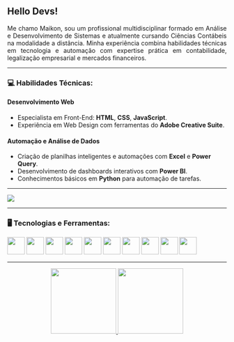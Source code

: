 <img align="right" width="250px" style="margin-top:-20px">

## Hello Devs!
<p align="justify"> 
Me chamo Maikon, sou um profissional multidisciplinar formado em Análise e Desenvolvimento de Sistemas e atualmente cursando Ciências Contábeis na modalidade a distância. Minha experiência combina habilidades técnicas em tecnologia e automação com expertise prática em contabilidade, legalização empresarial e mercados financeiros. 
</p>

---

### 💻 Habilidades Técnicas:

#### **Desenvolvimento Web**  
- Especialista em Front-End: **HTML**, **CSS**, **JavaScript**.  
- Experiência em Web Design com ferramentas do **Adobe Creative Suite**.

#### **Automação e Análise de Dados**  
- Criação de planilhas inteligentes e automações com **Excel** e **Power Query**.  
- Desenvolvimento de dashboards interativos com **Power BI**.  
- Conhecimentos básicos em **Python** para automação de tarefas.  

---

<a href="mailto:mcharles784@gmail.com">
<img align="center" src="https://img.shields.io/badge/Gmail-D14836?style=for-the-badge&logo=gmail&logoColor=white" target="_blank">
</a>

---

### 🖥️ Tecnologias e Ferramentas:  
<img src="https://cdn.jsdelivr.net/gh/devicons/devicon/icons/html5/html5-original.svg" width="40" height="40" /> 
<img src="https://cdn.jsdelivr.net/gh/devicons/devicon/icons/css3/css3-original.svg" width="40" height="40" /> 
<img src="https://cdn.jsdelivr.net/gh/devicons/devicon/icons/javascript/javascript-original.svg" width="40" height="40" /> 
<img src="https://cdn.jsdelivr.net/gh/devicons/devicon/icons/react/react-original.svg" width="40" height="40" /> 
<img src="https://cdn.jsdelivr.net/gh/devicons/devicon/icons/python/python-original.svg" width="40" height="40" /> 
<img src="https://cdn.jsdelivr.net/gh/devicons/devicon/icons/powerbi/powerbi-original.svg" width="40" height="40" /> 
<img src="https://cdn.jsdelivr.net/gh/devicons/devicon/icons/github/github-original.svg" width="40" height="40" /> 
<img src="https://cdn.jsdelivr.net/gh/devicons/devicon/icons/gitlab/gitlab-original.svg" width="40" height="40" /> 
<img src="https://cdn.jsdelivr.net/gh/devicons/devicon/icons/behance/behance-original.svg" width="40" height="40" /> 
<img src="https://cdn.jsdelivr.net/gh/devicons/devicon/icons/adobe/adobe-original.svg" width="40" height="40" /> 

---

<p align="center">
<a href="https://github.com/m4ik-crtl">
  <img height="150em" src="https://github-readme-stats-eight-theta.vercel.app/api?username=m4ik-crtl&show_icons=true&theme=dark&include_all_commits=true&count_private=true"/>
  <img height="150em" src="https://github-readme-stats-eight-theta.vercel.app/api/top-langs/?username=m4ik-crtl&layout=compact&langs_count=8&theme=dark"/>
</a>
</p>
